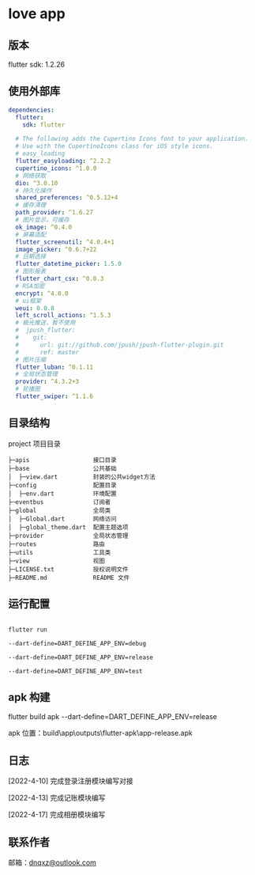 # love app

## 版本

flutter sdk: 1.2.26

## 使用外部库

```yaml
dependencies:
  flutter:
    sdk: flutter

  # The following adds the Cupertino Icons font to your application.
  # Use with the CupertinoIcons class for iOS style icons.
  # easy_loading
  flutter_easyloading: ^2.2.2
  cupertino_icons: ^1.0.0
  # 网络获取
  dio: ^3.0.10
  # 持久化操作
  shared_preferences: ^0.5.12+4
  # 缓存清理
  path_provider: ^1.6.27
  # 图片显示，可缓存
  ok_image: ^0.4.0
  # 屏幕适配
  flutter_screenutil: ^4.0.4+1
  image_picker: ^0.6.7+22
  # 日期选择
  flutter_datetime_picker: 1.5.0
  # 图形报表
  flutter_chart_csx: ^0.0.3
  # RSA加密
  encrypt: ^4.0.0
  # ui框架
  weui: 0.0.8
  left_scroll_actions: ^1.5.3
  # 极光推送，暂不使用
  #  jpush_flutter:
  #    git:
  #      url: git://github.com/jpush/jpush-flutter-plugin.git
  #      ref: master
  # 图片压缩
  flutter_luban: ^0.1.11
  # 全局状态管理
  provider: ^4.3.2+3
  # 轮播图
  flutter_swiper: ^1.1.6
```

## 目录结构

project 项目目录

```
├─apis                  接口目录
├─base                  公共基础
│  ├─view.dart          封装的公共widget方法
├─config                配置目录
│  ├─env.dart           环境配置
├─eventbus              订阅者
├─global                全局类
│  ├─Global.dart        网络访问
│  ├─global_theme.dart  配置主题选项
├─provider              全局状态管理
├─routes                路由
├─utils                 工具类
├─view                  视图
├─LICENSE.txt           授权说明文件
├─README.md             README 文件
```

## 运行配置

```shell

flutter run

--dart-define=DART_DEFINE_APP_ENV=debug

--dart-define=DART_DEFINE_APP_ENV=release

--dart-define=DART_DEFINE_APP_ENV=test
```

## apk 构建

flutter build apk --dart-define=DART_DEFINE_APP_ENV=release

apk 位置：build\app\outputs\flutter-apk\app-release.apk

## 日志

[2022-4-10] 完成登录注册模块编写对接

[2022-4-13] 完成记账模块编写

[2022-4-17] 完成相册模块编写

## 联系作者

邮箱：dnqxz@outlook.com
